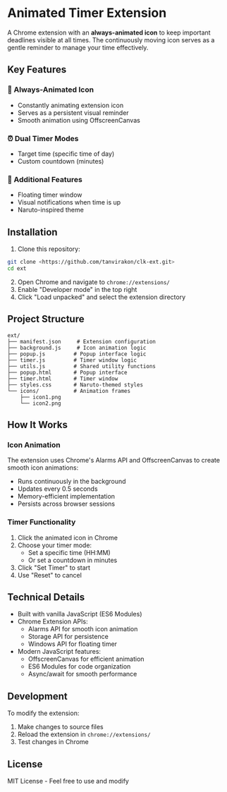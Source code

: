 # Animated Timer Extension

A Chrome extension with an **always-animated icon** to keep important deadlines visible at all times. The continuously moving icon serves as a gentle reminder to manage your time effectively.


## Key Features

### 🔄 Always-Animated Icon
- Constantly animating extension icon
- Serves as a persistent visual reminder
- Smooth animation using OffscreenCanvas

### ⏰ Dual Timer Modes
- Target time (specific time of day)
- Custom countdown (minutes)

### 📌 Additional Features
- Floating timer window
- Visual notifications when time is up
- Naruto-inspired theme

## Installation

1. Clone this repository:
```bash
git clone <https://github.com/tanvirakon/clk-ext.git>
cd ext
```

2. Open Chrome and navigate to `chrome://extensions/`
3. Enable "Developer mode" in the top right
4. Click "Load unpacked" and select the extension directory

## Project Structure

```
ext/
├── manifest.json     # Extension configuration
├── background.js     # Icon animation logic
├── popup.js         # Popup interface logic
├── timer.js         # Timer window logic
├── utils.js         # Shared utility functions 
├── popup.html       # Popup interface
├── timer.html       # Timer window
├── styles.css       # Naruto-themed styles
└── icons/           # Animation frames
    ├── icon1.png    
    └── icon2.png
```

## How It Works

### Icon Animation
The extension uses Chrome's Alarms API and OffscreenCanvas to create smooth icon animations:
- Runs continuously in the background
- Updates every 0.5 seconds
- Memory-efficient implementation
- Persists across browser sessions

### Timer Functionality
1. Click the animated icon in Chrome
2. Choose your timer mode:
   - Set a specific time (HH:MM)
   - Or set a countdown in minutes
3. Click "Set Timer" to start
4. Use "Reset" to cancel

## Technical Details

- Built with vanilla JavaScript (ES6 Modules)
- Chrome Extension APIs:
  - Alarms API for smooth icon animation
  - Storage API for persistence
  - Windows API for floating timer
- Modern JavaScript features:
  - OffscreenCanvas for efficient animation
  - ES6 Modules for code organization
  - Async/await for smooth performance

## Development

To modify the extension:

1. Make changes to source files
2. Reload the extension in `chrome://extensions/`
3. Test changes in Chrome

## License

MIT License - Feel free to use and modify


